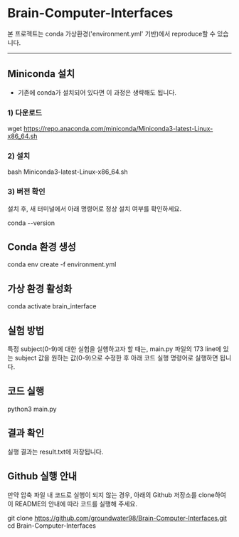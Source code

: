 # Brain-Computer-Interfaces

본 프로젝트는 conda 가상환경('environment.yml' 기반)에서 reproduce할 수 있습니다.

---

## Miniconda 설치
* 기존에 conda가 설치되어 있다면 이 과정은 생략해도 됩니다.
### 1) 다운로드
wget https://repo.anaconda.com/miniconda/Miniconda3-latest-Linux-x86_64.sh

### 2) 설치
bash Miniconda3-latest-Linux-x86_64.sh

### 3) 버전 확인
설치 후, 새 터미널에서 아래 명령어로 정상 설치 여부를 확인하세요.
  
  conda --version

## Conda 환경 생성
conda env create -f environment.yml

## 가상 환경 활성화
conda activate brain_interface

## 실험 방법
특정 subject(0-9)에 대한 실험을 실행하고자 할 때는, main.py 파일의 173 line에 있는 subject 값을 원하는 값(0-9)으로 수정한 후 아래 코드 실행 명령어로 실행하면 됩니다.

## 코드 실행
python3 main.py

## 결과 확인
실행 결과는 result.txt에 저장됩니다.

## Github 실행 안내
만약 압축 파일 내 코드로 실행이 되지 않는 경우, 아래의 Github 저장소를 clone하여
이 README의 안내에 따라 코드를 실행해 주세요.

git clone https://github.com/groundwater98/Brain-Computer-Interfaces.git
cd Brain-Computer-Interfaces
